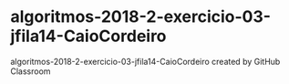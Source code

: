 # algoritmos-2018-2-exercicio-03-jfila14-CaioCordeiro
algoritmos-2018-2-exercicio-03-jfila14-CaioCordeiro created by GitHub Classroom
